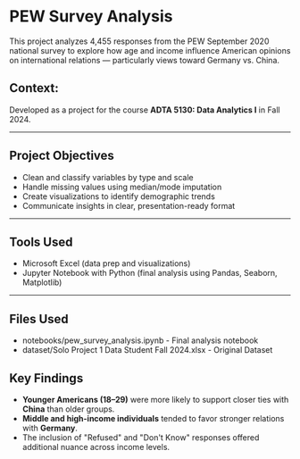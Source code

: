 # PEW Survey Analysis 

This project analyzes 4,455 responses from the PEW September 2020 national survey to explore how age and income influence American opinions on international relations — particularly views toward Germany vs. China.

## Context:

Developed as a project for the course **ADTA 5130: Data Analytics I** in Fall 2024.

---

## Project Objectives
- Clean and classify variables by type and scale
- Handle missing values using median/mode imputation
- Create visualizations to identify demographic trends
- Communicate insights in clear, presentation-ready format

---

## Tools Used
- Microsoft Excel (data prep and visualizations)
- Jupyter Notebook with Python (final analysis using Pandas, Seaborn, Matplotlib)

---

## Files Used
- notebooks/pew_survey_analysis.ipynb - Final analysis notebook
- dataset/Solo Project 1 Data Student Fall 2024.xlsx - Original Dataset

## Key Findings
- **Younger Americans (18–29)** were more likely to support closer ties with **China** than older groups.
- **Middle and high-income individuals** tended to favor stronger relations with **Germany**.
- The inclusion of "Refused" and "Don't Know" responses offered additional nuance across income levels.
